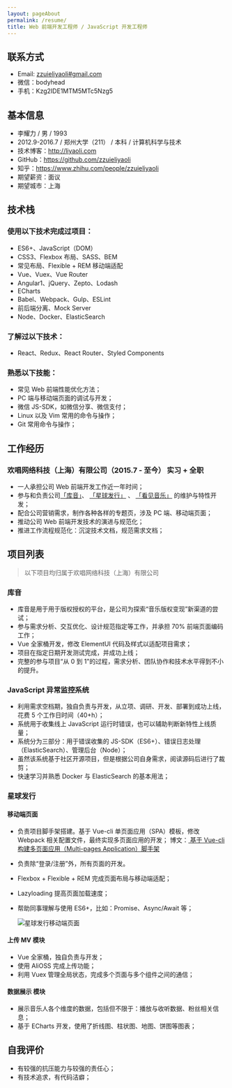 ```yaml
---
layout: pageAbout
permalink: /resume/
title: Web 前端开发工程师 / JavaScript 开发工程师
---
```


## 联系方式

- Email: <a href="mailto:zzuieliyaoli@gmail.com">zzuieliyaoli#gmail.com</a>
- 微信：bodyhead
- 手机：Kzg2IDE1MTM5MTc5Nzg5

## 基本信息

- 李耀力 / 男 / 1993
- 2012.9-2016.7 / 郑州大学（211） / 本科 / 计算机科学与技术
- 技术博客：<a href="http://liyaoli.com" target="_blank">http://liyaoli.com</a>
- GitHub：<a href="https://github.com/zzuieliyaoli" target="_blank">https://github.com/zzuieliyaoli</a>
- 知乎：<a href="https://www.zhihu.com/people/zzuieliyaoli" target="_blank">https://www.zhihu.com/people/zzuieliyaoli</a>
- 期望薪资：面议
- 期望城市：上海

## 技术栈

### 使用以下技术完成过项目：

- ES6+、JavaScript（DOM）
- CSS3、Flexbox 布局、SASS、BEM
- 常见布局、Flexible + REM 移动端适配
- Vue、Vuex、Vue Router
- Angular1、jQuery、Zepto、Lodash
- ECharts
- Babel、Webpack、Gulp、ESLint
- 前后端分离、Mock Server
- Node、Docker、ElasticSearch

### 了解过以下技术：

- React、Redux、React Router、Styled Components

### 熟悉以下技能：

- 常见 Web 前端性能优化方法；
- PC 端与移动端页面的调试与开发；
- 微信 JS-SDK，如微信分享、微信支付；
- Linux 以及 Vim 常用的命令与操作；
- Git 常用命令与操作；

## 工作经历

### 欢唱网络科技（上海）有限公司（2015.7 - 至今） 实习 + 全职

- 一人承担公司 Web 前端开发工作近一年时间；
- 参与和负责公司<a href="https://www.coolvox.com" target="_blank">「库音」</a>、
<a href="https://star.kanjian.com" target="_blank">「星球发行」</a> 、
<a href="https://www.kanjian.com" target="_blank">「看见音乐」</a> 的维护与特性开发；
- 配合公司营销需求，制作各种各样的专题页，涉及 PC 端、移动端页面；
- 推动公司 Web 前端开发技术的演进与规范化；
- 推进工作流程规范化：沉淀技术文档，规范需求文档；

## 项目列表

> 以下项目均归属于欢唱网络科技（上海）有限公司

### 库音

- 库音是用于用于版权授权的平台，是公司为探索“音乐版权变现”新渠道的尝试；
- 参与需求分析、交互优化、设计规范指定等工作，并承担 70% 前端页面编码工作；
- Vue 全家桶开发，修改 ElementUI 代码及样式以适配项目需求；
- 项目在指定日期开发测试完成，并成功上线；
- 完整的参与项目“从 0 到 1”的过程，需求分析、团队协作和技术水平得到不小的提升。

### JavaScript 异常监控系统

- 利用需求空档期，独自负责与开发，从立项、调研、开发、部署到成功上线，花费 5 个工作日时间（40+h）；
- 系统用于收集线上 JavaScript 运行时错误，也可以辅助判断新特性上线质量；
- 系统分为三部分：用于错误收集的 JS-SDK（ES6+）、错误日志处理（ElasticSearch）、管理后台（Node）；
- 虽然该系统基于社区开源项目，但是根据公司自身需求，阅读源码后进行了裁剪；
- 快速学习并熟悉 Docker 与 ElasticSearch 的基本用法；

### 星球发行

#### 移动端页面

- 负责项目脚手架搭建。基于 Vue-cli 单页面应用（SPA）模板，修改 Webpack 相关配置文件，最终实现多页面应用的开发；
博文：<a href="/2017-05-06/vue-multi-pages-application-boilerplate-modified-by-vue-cli.html" target="_blank">
基于 Vue-cli 构建多页面应用（Multi-pages Application）脚手架</a>
- 负责除“登录/注册”外，所有页面的开发。
- Flexbox + Flexible + REM 完成页面布局与移动端适配；
- Lazyloading 提高页面加载速度；
- 帮助同事理解与使用 ES6+，比如：Promise、Async/Await 等；

  ![星球发行移动端页面](/images/resume/star-mobile.png)

#### 上传 MV 模块

- Vue 全家桶，独自负责与开发；
- 使用 AliOSS 完成上传功能；
- 利用 Vuex 管理全局状态，完成多个页面与多个组件之间的通信；

#### 数据展示 模块

- 展示音乐人各个维度的数据，包括但不限于：播放与收听数据、粉丝相关信息；
- 基于 ECharts 开发，使用了折线图、柱状图、地图、饼图等图表；

## 自我评价

- 有较强的抗压能力与较强的责任心；
- 有技术追求，有代码洁癖；
